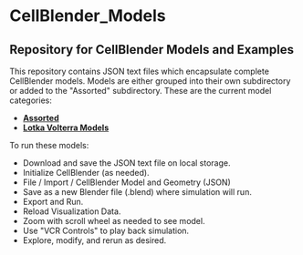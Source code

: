 # CellBlender_Models
## Repository for CellBlender Models and Examples

This repository contains JSON text files which encapsulate complete CellBlender models.
Models are either grouped into their own subdirectory or added to the "Assorted" subdirectory.
These are the current model categories:

* **[Assorted](Assorted)**
* **[Lotka Volterra Models](Lotka_Volterra)**

To run these models:

* Download and save the JSON text file on local storage.
* Initialize CellBlender (as needed).
* File / Import / CellBlender Model and Geometry (JSON)
* Save as a new Blender file (.blend) where simulation will run.
* Export and Run.
* Reload Visualization Data.
* Zoom with scroll wheel as needed to see model.
* Use "VCR Controls" to play back simulation.
* Explore, modify, and rerun as desired.
